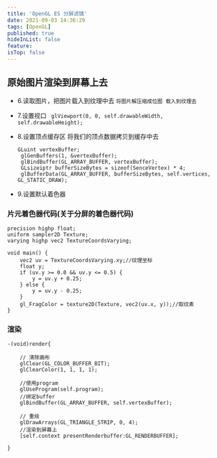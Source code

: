 ```yaml
---
title: 'OpenGL ES 分屏滤镜'
date: 2021-09-03 14:36:29
tags: [OpenGL]
published: true
hideInList: false
feature: 
isTop: false
---
```


## 原始图片渲染到屏幕上去                           
 + 6.读取图片，把图片载入到纹理中去
    ```将图片解压缩成位图 载入到纹理去```

 + 7.设置视口
   ``` glViewport(0, 0, self.drawableWidth, self.drawableHeight);```
 + 8.设置顶点缓存区
   将我们的顶点数据拷贝到缓存中去

   ```
   GLuint vertexBuffer;
    glGenBuffers(1, &vertexBuffer);
    glBindBuffer(GL_ARRAY_BUFFER, vertexBuffer);
    GLsizeiptr bufferSizeBytes = sizeof(SenceVertex) * 4;
    glBufferData(GL_ARRAY_BUFFER, bufferSizeBytes, self.vertices, GL_STATIC_DRAW);
   ```
 + 9.设置默认着色器


### 片元着色器代码(关于分屏的着色器代码)
``` 
precision highp float;
uniform sampler2D Texture;
varying highp vec2 TextureCoordsVarying;

void main() {
    vec2 uv = TextureCoordsVarying.xy;//纹理坐标
    float y;
    if (uv.y >= 0.0 && uv.y <= 0.5) {
        y = uv.y + 0.25;
    } else {
        y = uv.y - 0.25;
    }
    gl_FragColor = texture2D(Texture, vec2(uv.x, y));//取纹素
} 
```

### 渲染
```
-(void)render{
    
    // 清除画布
    glClear(GL_COLOR_BUFFER_BIT);
    glClearColor(1, 1, 1, 1);
    
    //使用program
    glUseProgram(self.program);
    //绑定buffer
    glBindBuffer(GL_ARRAY_BUFFER, self.vertexBuffer);
    
    // 重绘
    glDrawArrays(GL_TRIANGLE_STRIP, 0, 4);
    //渲染到屏幕上
    [self.context presentRenderbuffer:GL_RENDERBUFFER];
    
}
```
